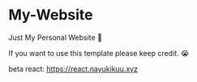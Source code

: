 # My-Website

Just My Personal Website 🌱

If you want to use this template please keep credit. 😭

beta react: https://react.nayukikuu.xyz
